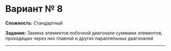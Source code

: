 # Вариант № 8
**Сложность:** Стандартный

**Задание:**  Замена элементов побочной диагонали суммами элементов, проходящих через них главной и других параллельных диагоналей

---